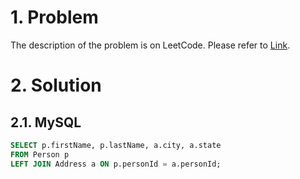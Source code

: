 # 1. Problem

The description of the problem is on LeetCode. Please refer to [Link](https://leetcode.com/problems/combine-two-tables/).

# 2. Solution

## 2.1. MySQL

```sql
SELECT p.firstName, p.lastName, a.city, a.state
FROM Person p
LEFT JOIN Address a ON p.personId = a.personId;
```
